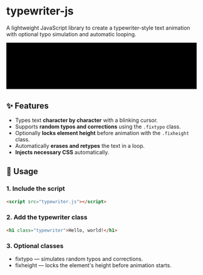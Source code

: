 # typewriter-js

A lightweight JavaScript library to create a typewriter-style text animation with optional typo simulation and automatic looping.

![Demo](assets/example.gif)

## ✨ Features

- Types text **character by character** with a blinking cursor.
- Supports **random typos and corrections** using the `.fixtypo` class.
- Optionally **locks element height** before animation with the `.fixheight` class.
- Automatically **erases and retypes** the text in a loop.
- **Injects necessary CSS** automatically.

## 🚀 Usage

### 1. Include the script

```html
<script src="typewriter.js"></script>
```
### 2. Add the typewriter class

```html
<h1 class="typewriter">Hello, world!</h1>
```

### 3. Optional classes
- fixtypo — simulates random typos and corrections.
- fixheight — locks the element's height before animation starts.
